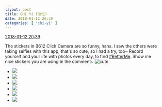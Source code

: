 ```yaml
---
layout: post
title: CHI Yi (池忆)
date: 2018-01-12 20:39
categories: [ 'chi-yi' ]
---
```


<div class="weibo-info">
  <a href="https://weibo.com/6117581836/FE3xj16G3">2018-01-12 20:39</a>
</div>

The stickers in B612 Click Camera are so funny, haha. I saw the others were taking selfies with this app, that's so cute, so I had a try, too~ Record yourself and your life with photos every day, to find [#BetterMe](https://weibo.com/p/100808a75ed572b15a196064ccdc97bf71f851). Show me nice stickers you are using in the comment~ ![cute](https://img.t.sinajs.cn/t4/appstyle/expression/ext/normal/14/tza_org.gif)

<!-- more -->

<ul class="weibo-pic-list-2">
  <li class="weibo-pic">
    <a href="https://g.us.sinaimg.cn/004zySwblx07hk6L78yA010402000bvr0k01.mp4?Expires=1515922093&amp;ssig=e%2BZuD5q7KE&amp;KID=unistore,video"><img src="https://wx4.sinaimg.cn/thumb150/006G0KuMly1fne3jejgz2g30dc0dcu0x.gif"/></a>
  </li>
  <li class="weibo-pic">
    <a href="https://g.us.sinaimg.cn/000lnBE9lx07hk6KPXbi010402000cme0k01.mp4?Expires=1515922093&amp;ssig=9RQd4LyJnY&amp;KID=unistore,video"><img src="https://wx3.sinaimg.cn/thumb150/006G0KuMly1fne3jdwkp5g30dc0dcnpd.gif"/></a>
  </li>
  <li class="weibo-pic">
    <a href="https://g.us.sinaimg.cn/0009JvdKlx07hk6KOUfS0104020009lh0k01.mp4?Expires=1515922093&amp;ssig=avtdQY9yP3&amp;KID=unistore,video"><img src="https://wx3.sinaimg.cn/thumb150/006G0KuMly1fne3jf5oc3g30dc0dcnpd.gif"/></a>
  </li>
  <li class="weibo-pic">
    <a href="https://wx1.sinaimg.cn/mw690/006G0KuMly1fne3jfr9ldj32c02c0qv5.jpg"><img src="https://wx1.sinaimg.cn/thumb150/006G0KuMly1fne3jfr9ldj32c02c0qv5.jpg"/></a>
  </li>
  <li class="weibo-pic">
    <a href="https://wx2.sinaimg.cn/mw690/006G0KuMly1fne3jhgoetj32c02c04qq.jpg"><img src="https://wx2.sinaimg.cn/thumb150/006G0KuMly1fne3jhgoetj32c02c04qq.jpg"/></a>
  </li>
  <li class="weibo-pic">
    <a href="https://wx4.sinaimg.cn/mw690/006G0KuMly1fne3jiad4xj32c02c0qv5.jpg"><img src="https://wx4.sinaimg.cn/thumb150/006G0KuMly1fne3jiad4xj32c02c0qv5.jpg"/></a>
  </li>
</ul>
